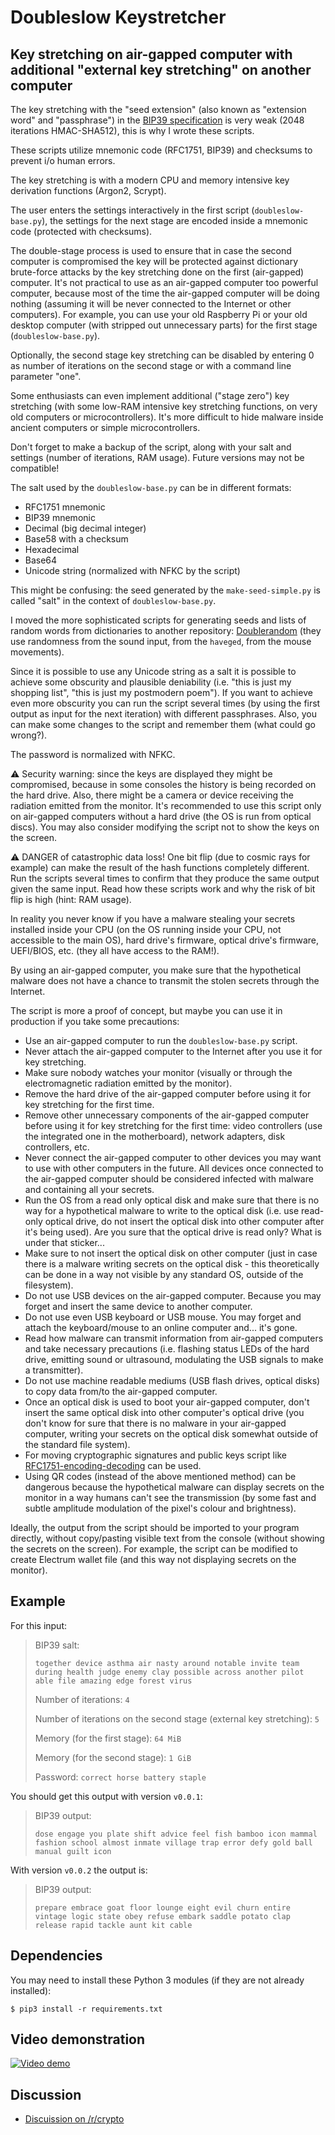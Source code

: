 # Doubleslow Keystretcher
## Key stretching on air-gapped computer with additional "external key stretching" on another computer

The key stretching with the "seed extension" (also known as "extension word" and "passphrase") in the [BIP39 specification](https://github.com/bitcoin/bips/blob/master/bip-0039.mediawiki) is very weak (2048 iterations HMAC-SHA512), this is why I wrote these scripts.

These scripts utilize mnemonic code (RFC1751, BIP39) and checksums to prevent i/o human errors. 

The key stretching is with a modern CPU and memory intensive key derivation functions (Argon2, Scrypt).

The user enters the settings interactively in the first script (`doubleslow-base.py`), the settings for the next stage are encoded inside a mnemonic code (protected with checksums).

The double-stage process is used to ensure that in case the second computer is compromised the key will be protected against dictionary brute-force attacks by the key stretching done on the first (air-gapped) computer. It's not practical to use as an air-gapped computer too powerful computer, because most of the time the air-gapped computer will be doing nothing (assuming it will be never connected to the Internet or other computers). For example, you can use your old Raspberry Pi or your old desktop computer (with stripped out unnecessary parts) for the first stage (`doubleslow-base.py`).

Optionally, the second stage key stretching can be disabled by entering 0 as number of iterations on the second stage or with a command line parameter "one".

Some enthusiasts can even implement additional ("stage zero") key stretching (with some low-RAM intensive key stretching functions, on very old computers or microcontrollers). It's more difficult to hide malware inside ancient computers or simple microcontrollers.

Don't forget to make a backup of the script, along with your salt and settings (number of iterations, RAM usage). Future versions may not be compatible!

The salt used by the `doubleslow-base.py` can be in different formats:

* RFC1751 mnemonic
* BIP39 mnemonic
* Decimal (big decimal integer)
* Base58 with a checksum
* Hexadecimal
* Base64
* Unicode string (normalized with NFKC by the script)

This might be confusing: the seed generated by the `make-seed-simple.py` is called "salt" in the context of `doubleslow-base.py`.

I moved the more sophisticated scripts for generating seeds and lists of random words from dictionaries to another repository: [Doublerandom](https://github.com/vstoykovbg/doublerandom) (they use randomness from the sound input, from the `haveged`, from the mouse movements).

Since it is possible to use any Unicode string as a salt it is possible to achieve some obscurity and plausible deniability (i.e. "this is just my shopping list", "this is just my postmodern poem"). If you want to achieve even more obscurity you can run the script several times (by using the first output as input for the next iteration) with different passphrases. Also, you can make some changes to the script and remember them (what could go wrong?).

The password is normalized with NFKC.

:warning: Security warning: since the keys are displayed they might be compromised, because in some consoles the history is being recorded on the hard drive. Also, there might be a camera or device receiving the radiation emitted from the monitor. It's recommended to use this script only on air-gapped computers without a hard drive (the OS is run from optical discs). You may also consider modifying the script not to show the keys on the screen.

:warning: DANGER of catastrophic data loss! One bit flip (due to cosmic rays for example) can make the result of the hash functions completely different. Run the scripts several times to confirm that they produce the same output given the same input. Read how these scripts work and why the risk of bit flip is high (hint: RAM usage).</p>

In reality you never know if you have a malware stealing your secrets installed inside your CPU (on the OS running inside your CPU, not accessible to the main OS), hard drive's firmware, optical drive's firmware, UEFI/BIOS, etc. (they all have access to the RAM!).

By using an air-gapped computer, you make sure that the hypothetical malware does not have a chance to transmit the stolen secrets through the Internet.

The script is more a proof of concept, but maybe you can use it in production if you take some precautions:

- Use an air-gapped computer to run the `doubleslow-base.py` script.
- Never attach the air-gapped computer to the Internet after you use it for key stretching.
- Make sure nobody watches your monitor (visually or through the electromagnetic radiation emitted by the monitor).
- Remove the hard drive of the air-gapped computer before using it for key stretching for the first time.
- Remove other unnecessary components of the air-gapped computer before using it for key stretching for the first time: video controllers (use the integrated one in the motherboard), network adapters, disk controllers, etc.
- Never connect the air-gapped computer to other devices you may want to use with other computers in the future. All devices once connected to the air-gapped computer should be considered infected with malware and containing all your secrets.
- Run the OS from a read only optical disk and make sure that there is no way for a hypothetical malware to write to the optical disk (i.e. use read-only optical drive, do not insert the optical disk into other computer after it's being used). Are you sure that the optical drive is read only? What is under that sticker... 
- Make sure to not insert the optical disk on other computer (just in case there is a malware writing secrets on the optical disk - this theoretically can be done in a way not visible by any standard OS, outside of the filesystem).
- Do not use USB devices on the air-gapped computer. Because you may forget and insert the same device to another computer.
- Do not use even USB keyboard or USB mouse. You may forget and attach the keyboard/mouse to an online computer and... it's gone.
- Read how malware can transmit information from air-gapped computers and take necessary precautions (i.e. flashing status LEDs of the hard drive, emitting sound or ultrasound, modulating the USB signals to make a transmitter).
- Do not use machine readable mediums (USB flash drives, optical disks) to copy data from/to the air-gapped computer.
- Once an optical disk is used to boot your air-gapped computer, don't insert the same optical disk into other computer's optical drive (you don't know for sure that there is no malware in your air-gapped computer, writing your secrets on the optical disk somewhat outside of the standard file system).
- For moving cryptographic signatures and public keys script like [RFC1751-encoding-decoding](https://github.com/vstoykovbg/RFC1751-encoding-decoding) can be used.
- Using QR codes (instead of the above mentioned method) can be dangerous because the hypothetical malware can display secrets on the monitor in a way humans can't see the transmission (by some fast and subtle amplitude modulation of the pixel's colour and brightness).

Ideally, the output from the script should be imported to your program directly, without copy/pasting visible text from the console (without showing the secrets on the screen). For example, the script can be modified to create Electrum wallet file (and this way not displaying secrets on the monitor).

## Example

For this input:

<blockquote>
BIP39 salt:
  
```together device asthma air nasty around notable invite team during health judge enemy clay possible across another pilot able file amazing edge forest virus``` 

Number of iterations: `4`

Number of iterations on the second stage (external key stretching): `5`

Memory (for the first stage): `64 MiB`

Memory (for the second stage): `1 GiB`

Password: `correct horse battery staple`
</blockquote>

You should get this output with version `v0.0.1`:

<blockquote>BIP39 output:
  
 ```dose engage you plate shift advice feel fish bamboo icon mammal fashion school almost inmate village trap error defy gold ball manual guilt icon```</blockquote>

With version `v0.0.2` the output is:

<blockquote>BIP39 output:
  
 ```prepare embrace goat floor lounge eight evil churn entire vintage logic state obey refuse embark saddle potato clap release rapid tackle aunt kit cable```</blockquote>


## Dependencies

You may need to install these Python 3 modules (if they are not already installed):

```
$ pip3 install -r requirements.txt
```

## Video demonstration

[![Video demo](http://img.youtube.com/vi/O-MAZZgX868/0.jpg)](http://www.youtube.com/watch?v=O-MAZZgX868)

## Discussion

* [Discuission on /r/crypto](https://old.reddit.com/r/crypto/comments/ijln29/i_made_a_key_stretching_script_what_could_go/)

